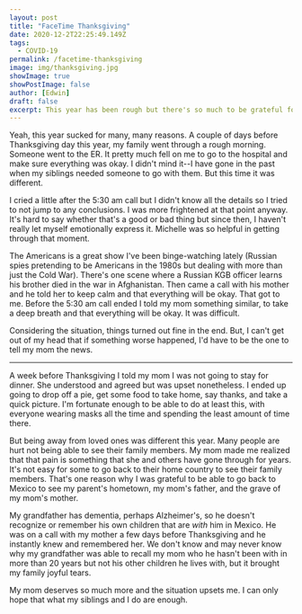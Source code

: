 ```yaml
---
layout: post
title: "FaceTime Thanksgiving"
date: 2020-12-2T22:25:49.149Z
tags:
  - COVID-19
permalink: /facetime-thanksgiving
image: img/thanksgiving.jpg
showImage: true
showPostImage: false
author: [Edwin]
draft: false
excerpt: This year has been rough but there's so much to be grateful for.
---
```


Yeah, this year sucked for many, many reasons. A couple of days before Thanksgiving day this year, my family went through a rough morning. Someone went to the ER. It pretty much fell on me to go to the hospital and make sure everything was okay. I didn't mind it--I have gone in the past when my siblings needed someone to go with them. But this time it was different.

I cried a little after the 5:30 am call but I didn't know all the details so I tried to not jump to any conclusions. I was more frightened at that point anyway. It's hard to say whether that's a good or bad thing but since then, I haven't really let myself emotionally express it. Michelle was so helpful in getting through that moment.

The Americans is a great show I've been binge-watching lately (Russian spies pretending to be Americans in the 1980s but dealing with more than just the Cold War). There's one scene where a Russian KGB officer learns his brother died in the war in Afghanistan. Then came a call with his mother and he told her to keep calm and that everything will be okay. That got to me. Before the 5:30 am call ended I told my mom something similar, to take a deep breath and that everything will be okay. It was difficult.

Considering the situation, things turned out fine in the end. But, I can't get out of my head that if something worse happened, I'd have to be the one to tell my mom the news.

***

A week before Thanksgiving I told my mom I was not going to stay for dinner. She understood and agreed but was upset nonetheless. I ended up going to drop off a pie, get some food to take home, say thanks, and take a quick picture. I'm fortunate enough to be able to do at least this, with everyone wearing masks all the time and spending the least amount of time there.

But being away from loved ones was different this year. Many people are hurt not being able to see their family members. My mom made me realized that that pain is something that she and others have gone through for years. It's not easy for some to go back to their home country to see their family members. That's one reason why I was grateful to be able to go back to Mexico to see my parent's hometown, my mom's father, and the grave of my mom's mother.

My grandfather has dementia, perhaps Alzheimer's, so he doesn't recognize or remember his own children that are *with* him in Mexico. He was on a call with my mother a few days before Thanksgiving and he instantly knew and remembered her. We don't know and may never know why my grandfather was able to recall my mom who he hasn't been with in more than 20 years but not his other children he lives with, but it brought my family joyful tears.

My mom deserves so much more and the situation upsets me. I can only hope that what my siblings and I do are enough.
